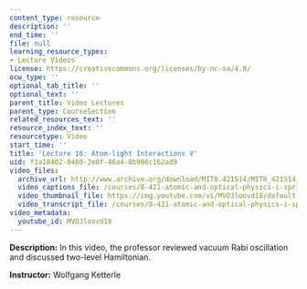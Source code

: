 ```yaml
---
content_type: resource
description: ''
end_time: ''
file: null
learning_resource_types:
- Lecture Videos
license: https://creativecommons.org/licenses/by-nc-sa/4.0/
ocw_type: ''
optional_tab_title: ''
optional_text: ''
parent_title: Video Lectures
parent_type: CourseSection
related_resources_text: ''
resource_index_text: ''
resourcetype: Video
start_time: ''
title: 'Lecture 16: Atom-light Interactions V'
uid: f1a18402-8460-2e0f-46a4-8b986c162ad9
video_files:
  archive_url: http://www.archive.org/download/MIT8.421S14/MIT8_421S14_lec16_300k.mp4
  video_captions_file: /courses/8-421-atomic-and-optical-physics-i-spring-2014/538329a3ba97532b881dc3f574abc18e_MVOJloovd18.vtt
  video_thumbnail_file: https://img.youtube.com/vi/MVOJloovd18/default.jpg
  video_transcript_file: /courses/8-421-atomic-and-optical-physics-i-spring-2014/d2b52e5023cc132108b981be4515d5d9_MVOJloovd18.pdf
video_metadata:
  youtube_id: MVOJloovd18
---
```


**Description:** In this video, the professor reviewed vacuum Rabi oscillation and discussed two-level Hamiltonian.

**Instructor:** Wolfgang Ketterle

